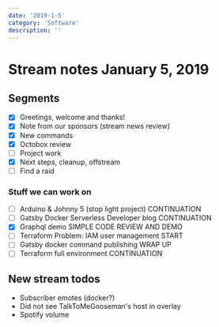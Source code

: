 ```yaml
---
date: '2019-1-5'
category: 'Software'
description: ''
---
```


# Stream notes January 5, 2019

## Segments

- [x] Greetings, welcome and thanks!
- [x] Note from our sponsors (stream news review)
- [x] New commands
- [x] Octobox review
- [ ] Project work
- [x] Next steps, cleanup, offstream
- [ ] Find a raid

### Stuff we can work on

- [ ] Arduino & Johnny 5 (stop light project) CONTINUATION
- [ ] Gatsby Docker Serverless Developer blog CONTINUATION
- [x] Graphql demo SIMPLE CODE REVIEW AND DEMO
- [ ] Terraform Problem: IAM user management START
- [ ] Gatsby docker command publishing WRAP UP
- [ ] Terraform full environment CONTINUATION

## New stream todos

- Subscriber emotes (docker?)
- Did not see TalkToMeGooseman's host in overlay
- Spotify volume

